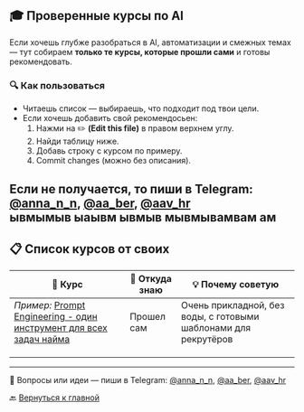 ## 🎓 Проверенные курсы по AI   

Если хочешь глубже разобраться в AI, автоматизации и смежных темах — тут собираем **только те курсы, которые прошли сами** и готовы рекомендовать.  

### 🔍 Как пользоваться  
- Читаешь список — выбираешь, что подходит под твои цели.  
- Если хочешь добавить свой рекомендосьен:  
  1. Нажми на ✏️ **(Edit this file)** в правом верхнем углу.  
  2. Найди таблицу ниже.  
  3. Добавь строку с курсом по примеру.  
  4. Commit changes (можно без описания).
       
Если не получается, то пиши в Telegram: [@anna_n_n](https://t.me/anna_n_n), [@aa_ber](https://t.me/aa_ber), [@aav_hr](https://t.me/aav_hr)  
ывмымыв
ыаывм
ывмыв
мывмывамвам
ам
---

## 📋 Список курсов от своих  

| 🎯 Курс | 📍 Откуда знаю | 💡 Почему советую |
|--------|----------------|------------------|
| *Пример:* [Prompt Engineering  - один инструмент для всех задач найма](https://example.com) | Прошел сам | Очень прикладной, без воды, с готовыми шаблонами для рекрутёров |
|  |  |  |
|  |  |  |
|  |  |  |

---

💬 Вопросы или идеи — пиши в Telegram: [@anna_n_n](https://t.me/anna_n_n), [@aa_ber](https://t.me/aa_ber), [@aav_hr](https://t.me/aav_hr)  

🔙 [Вернуться к главной](https://github.com/Hunters-of-the-World-WIKI)
